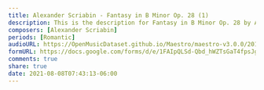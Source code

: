 ```yaml
---
title: Alexander Scriabin - Fantasy in B Minor Op. 28 (1)
description: This is the description for Fantasy in B Minor Op. 28 by Alexander Scriabin
composers: [Alexander Scriabin]
periods: [Romantic]
audioURL: https://OpenMusicDataset.github.io/Maestro/maestro-v3.0.0/2011/MIDI-Unprocessed_09_R1_2011_MID--AUDIO_R1-D3_15_Track15_wav.midi
formURL: https://docs.google.com/forms/d/e/1FAIpQLSd-Qbd_hWZTsGaT4fpsJg4g0txn8ey0L3qVCkFvg3qID2pk_A/viewform
comments: true
share: true
date: 2021-08-08T07:43:13-06:00
---
```

